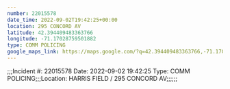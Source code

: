 ```yaml
---
number: 22015578
date_time: 2022-09-02T19:42:25+00:00
location: 295 CONCORD AV
latitude: 42.394409483363766
longitude: -71.17028759501882
type: COMM POLICING
google_maps_link: https://maps.google.com/?q=42.394409483363766,-71.17028759501882
---
```


;;;Incident #: 22015578   Date: 2022-09-02 19:42:25    Type: COMM POLICING;;;Location: HARRIS FIELD / 295 CONCORD AV;;;;;;
